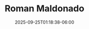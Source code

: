 ---
title: "Roman Maldonado"
date: 2025-09-25T01:18:38-06:00
images : 
 - "images/speakers/roman_maldonado.png"
designation : "Director de FHADI"
country: ""
facebook: ""
instagram: ""
twitter: ""
linkedin: "https://www.linkedin.com/in/rom%C3%A1n-maldonado-jim%C3%A9nez-a15a19b1/"
github: ""
events: 
 - 2025
---